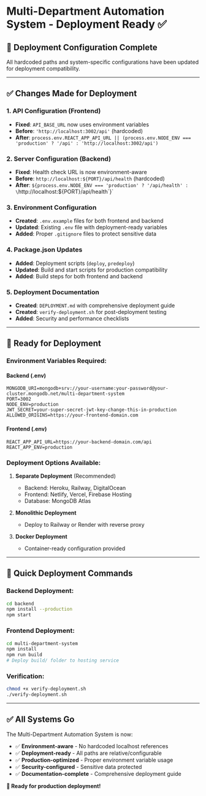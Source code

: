 # Multi-Department Automation System - Deployment Ready ✅

## 🎯 **Deployment Configuration Complete**

All hardcoded paths and system-specific configurations have been updated for deployment compatibility.

---

## ✅ **Changes Made for Deployment**

### **1. API Configuration (Frontend)**
- **Fixed**: `API_BASE_URL` now uses environment variables
- **Before**: `'http://localhost:3002/api'` (hardcoded)
- **After**: `process.env.REACT_APP_API_URL || (process.env.NODE_ENV === 'production' ? '/api' : 'http://localhost:3002/api')`

### **2. Server Configuration (Backend)**
- **Fixed**: Health check URL is now environment-aware
- **Before**: `http://localhost:${PORT}/api/health` (hardcoded)
- **After**: `${process.env.NODE_ENV === 'production' ? '/api/health' : \`http://localhost:${PORT}/api/health\`}`

### **3. Environment Configuration**
- **Created**: `.env.example` files for both frontend and backend
- **Updated**: Existing `.env` file with deployment-ready variables
- **Added**: Proper `.gitignore` files to protect sensitive data

### **4. Package.json Updates**
- **Added**: Deployment scripts (`deploy`, `predeploy`)
- **Updated**: Build and start scripts for production compatibility
- **Added**: Build steps for both frontend and backend

### **5. Deployment Documentation**
- **Created**: `DEPLOYMENT.md` with comprehensive deployment guide
- **Created**: `verify-deployment.sh` for post-deployment testing
- **Added**: Security and performance checklists

---

## 🚀 **Ready for Deployment**

### **Environment Variables Required:**

#### **Backend (.env)**
```env
MONGODB_URI=mongodb+srv://your-username:your-password@your-cluster.mongodb.net/multi-department-system
PORT=3002
NODE_ENV=production
JWT_SECRET=your-super-secret-jwt-key-change-this-in-production
ALLOWED_ORIGINS=https://your-frontend-domain.com
```

#### **Frontend (.env)**
```env
REACT_APP_API_URL=https://your-backend-domain.com/api
REACT_APP_ENV=production
```

### **Deployment Options Available:**

1. **Separate Deployment** (Recommended)
   - Backend: Heroku, Railway, DigitalOcean
   - Frontend: Netlify, Vercel, Firebase Hosting
   - Database: MongoDB Atlas

2. **Monolithic Deployment**
   - Deploy to Railway or Render with reverse proxy

3. **Docker Deployment**
   - Container-ready configuration provided

---

## 🔧 **Quick Deployment Commands**

### **Backend Deployment:**
```bash
cd backend
npm install --production
npm start
```

### **Frontend Deployment:**
```bash
cd multi-department-system
npm install
npm run build
# Deploy build/ folder to hosting service
```

### **Verification:**
```bash
chmod +x verify-deployment.sh
./verify-deployment.sh
```

---

## ✅ **All Systems Go**

The Multi-Department Automation System is now:
- ✅ **Environment-aware** - No hardcoded localhost references
- ✅ **Deployment-ready** - All paths are relative/configurable
- ✅ **Production-optimized** - Proper environment variable usage
- ✅ **Security-configured** - Sensitive data protected
- ✅ **Documentation-complete** - Comprehensive deployment guide

**🎉 Ready for production deployment!**
